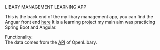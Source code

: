 LIBARY MANAGEMENT LEARNING APP

This is the back end of the my libary management app, you can find the Anguar front end [here](https://github.com/ujLevente/libary-management.)
It is a learning project my main aim was practicing Spring Boot and Angular.

Functionality:<br />
  The data comes from the [API](https://openlibrary.org/developers/api) of OpenLibary.
